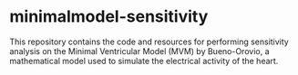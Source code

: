 # minimalmodel-sensitivity
This repository contains the code and resources for performing sensitivity analysis on the Minimal Ventricular Model (MVM) by Bueno-Orovio, a mathematical model used to simulate the electrical activity of the heart.
